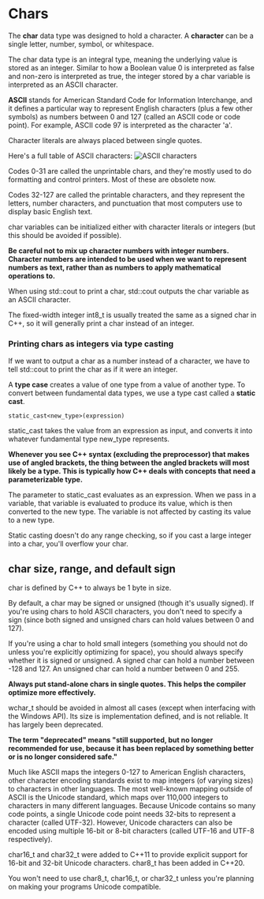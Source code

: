 # Chars

The **char** data type was designed to hold a character. A **character** can be a single letter, number, symbol, or whitespace.

The char data type is an integral type, meaning the underlying value is stored as an integer. Similar to how a Boolean value 0 is interpreted as false and non-zero is interpreted as true, the integer stored by a char variable is interpreted as an ASCII character.

**ASCII** stands for American Standard Code for Information Interchange, and it defines a particular way to represent English characters (plus a few other symbols) as numbers between 0 and 127 (called an ASCII code or code point). For example, ASCII code 97 is interpreted as the character 'a'.

Character literals are always placed between single quotes.

Here's a full table of ASCII characters:
![ASCII characters](https://raw.githubusercontent.anushikhov.com/cpp/master/learn_cpp/4_Fundamental_Data_Types/img/ascii.png)

Codes 0-31 are called the unprintable chars, and they're mostly used to do formatting and control printers. Most of these are obsolete now.

Codes 32-127 are called the printable characters, and they represent the letters, number characters, and punctuation that most computers use to display basic English text.

char variables can be initialized either with character literals or integers (but this should be avoided if possible).

**Be careful not to mix up character numbers with integer numbers. Character numbers are intended to be used when we want to represent numbers as text, rather than as numbers to apply mathematical operations to.**

When using std::cout to print a char, std::cout outputs the char variable as an ASCII character.

The fixed-width integer int8_t is usually treated the same as a signed char in C++, so it will generally print a char instead of an integer.

### Printing chars as integers via type casting

If we want to output a char as a number instead of a character, we have to tell std::cout to print the char as if it were an integer. 

A **type case** creates a value of one type from a value of another type. To convert between fundamental data types, we use a type cast called a **static cast**.

` static_cast<new_type>(expression) `  

static_cast takes the value from an expression as input, and converts it into whatever fundamental type new_type represents.

**Whenever you see C++ syntax (excluding the preprocessor) that makes use of angled brackets, the thing between the angled brackets will most likely be a type. This is typically how C++ deals with concepts that need a parameterizable type.**

The parameter to static_cast evaluates as an expression. When we pass in a variable, that variable is evaluated to produce its value, which is then converted to the new type. The variable is not affected by casting its value to a new type.

Static casting doesn't do any range checking, so if you cast a large integer into a char, you'll overflow your char.


## char size, range, and default sign

char is defined by C++ to always be 1 byte in size. 

By default, a char may be signed or unsigned (though it's usually signed). If you're using chars to hold ASCII characters, you don't need to specify a sign (since both signed and unsigned chars can hold values between 0 and 127).

If you're using a char to hold small integers (something you should not do unless you're explicitly optimizing for space), you should always specify whether it is signed or unsigned. A signed char can hold a number between -128 and 127. An unsigned char can hold a number between 0 and 255.


**Always put stand-alone chars in single quotes. This helps the compiler optimize more effectively.**


wchar_t should be avoided in almost all cases (except when interfacing with the Windows API). Its size is implementation defined, and is not reliable. It has largely been deprecated.

**The term "deprecated" means "still supported, but no longer recommended for use, because it has been replaced by something better or is no longer considered safe."**

Much like ASCII maps the integers 0-127 to American English characters, other character encoding standards exist to map integers (of varying sizes) to characters in other languages. The most well-known mapping outside of ASCII is the Unicode standard, which maps over 110,000 integers to characters in many different languages. Because Unicode contains so many code points, a single Unicode code point needs 32-bits to represent a character (called UTF-32). However, Unicode characters can also be encoded using multiple 16-bit or 8-bit characters (called UTF-16 and UTF-8 respectively).

char16_t and char32_t were added to C++11 to provide explicit support for 16-bit and 32-bit Unicode characters. char8_t has been added in C++20.

You won't need to use char8_t, char16_t, or char32_t unless you're planning on making your programs Unicode compatible.

